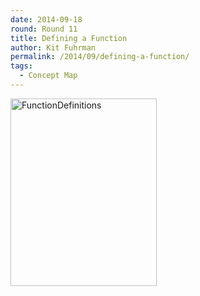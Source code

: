```yaml
---
date: 2014-09-18
round: Round 11
title: Defining a Function
author: Kit Fuhrman
permalink: /2014/09/defining-a-function/
tags:
  - Concept Map
---
```

[<img class="alignnone size-medium wp-image-8873" alt="FunctionDefinitions" src="/software-carpentry-training-website/uploads/2014/09/FunctionDefinitions-234x300.jpg" width="234" height="300" />][1]

 [1]: /software-carpentry-training-website/uploads/2014/09/FunctionDefinitions.jpg
